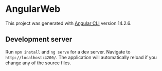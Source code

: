 # AngularWeb

This project was generated with [Angular CLI](https://github.com/angular/angular-cli) version 14.2.6.

## Development server

Run `npm install` and `ng serve` for a dev server. Navigate to `http://localhost:4200/`. The application will automatically reload if you change any of the source files.


